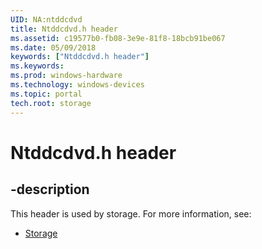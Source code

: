 ```yaml
---
UID: NA:ntddcdvd
title: Ntddcdvd.h header
ms.assetid: c19577b0-fb08-3e9e-81f8-18bcb91be067
ms.date: 05/09/2018
keywords: ["Ntddcdvd.h header"]
ms.keywords: 
ms.prod: windows-hardware
ms.technology: windows-devices
ms.topic: portal
tech.root: storage
---
```


# Ntddcdvd.h header


## -description


This header is used by storage. For more information, see:

- [Storage](../_storage/index.md)
